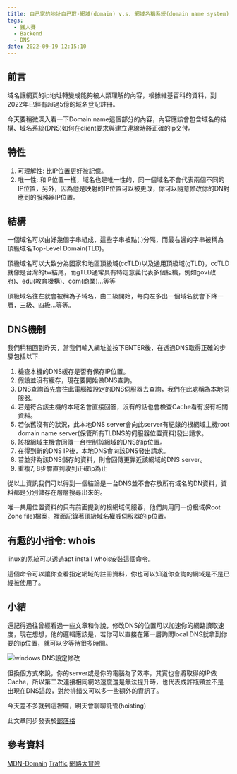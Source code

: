 ```yaml
---
title: 自己家的地址自己取-網域(domain) v.s. 網域名稱系統(domain name system)
tags:
  - 鐵人賽
  - Backend
  - DNS
date: 2022-09-19 12:15:10
---
```

## 前言
域名讓網頁的ip地址轉變成能夠被人類理解的內容，根據維基百科的資料，到2022年已經有超過5億的域名登記註冊。

今天要稍微深入看一下Domain name這個部分的內容，內容應該會包含域名的結構、域名系統(DNS)如何在client要求與建立連線時將正確的ip交付。

<!-- more -->

## 特性
1. 可理解性: 比IP位置更好被記億。
2. 唯一性: 和IP位置一樣，域名也是唯一性的，同一個域名不會代表兩個不同的IP位置，另外，因為他是映射的IP位置可以被更改，你可以隨意修改你的DN對應到的服務器IP位置。

## 結構
一個域名可以由好幾個字串組成，這些字串被點(.)分隔，而最右邊的字串被稱為頂級域名Top-Level Domain(TLD)。

頂級域名可以大致分為國家和地區頂級域(ccTLD)以及通用頂級域(gTLD)，ccTLD就像是台灣的tw結尾，而gTLD通常具有特定意義代表多個組織，例如gov(政府)、edu(教育機構)、com(商業)...等等

頂級域名往左就會被稱為子域名，由二級開始，每向左多出一個域名就會下降一層，三級、四級...等等。


## DNS機制
我們稍稍回到昨天，當我們輸入網址並按下ENTER後，在透過DNS取得正確的步驟包括以下:

1. 檢查本機的DNS緩存是否有保存IP位置。
2. 假設並沒有緩存，現在要開始做DNS查詢。
3. DNS查詢首先會往此電腦被設定的DNS伺服器去查詢，我們在此處稱為本地伺服器。
4. 若是符合該主機的本域名會直接回答，沒有的話也會檢查Cache看有沒有相關資料。
5. 若依舊沒有的狀況，此本地DNS server會向此server有紀錄的根網域主機root domain name server(保管所有TLDNS的伺服器位置資料)發出請求。
6. 該根網域主機會回傳一台控制該網域的DNS的ip位置。
7. 在得到新的DNS IP後，本地DNS會向該DNS發出請求。
8. 若並非為該DNS儲存的資料，則會回傳更靠近該網域的DNS server。
9. 重複7, 8步驟直到收到正確ip為止

從以上資訊我們可以得到一個結論是一台DNS並不會存放所有域名的DN資料，資料都是分別儲存在層層搜尋出來的。

唯一共用位置資料的只有前面提到的根網域伺服器，他們共用同一份根域(Root Zone file)檔案，裡面記錄著頂級域名權威伺服器的ip位置。

## 有趣的小指令: whois
linux的系統可以透過apt install whois安裝這個命令。

這個命令可以讓你查看指定網域的註冊資料，你也可以知道你查詢的網域是不是已經被使用了。

## 小結
還記得過往曾經看過一些文章和你說，修改DNS的位置可以加速你的網路讀取速度，現在想想，他的邏輯應該是，若你可以直接在第一層詢問local DNS就拿到你要的ip位置，就可以少等待很多時間。

![windows DNS設定修改](https://i.imgur.com/L6EtBWC.png)

但換個方式來說，你的server或是你的電腦為了效率，其實也會將取得的IP做Cache，所以第二次連接相同網站速度還是無法提升時，也代表或許瓶頸並不是出現在DNS這段，對於排錯又可以多一些額外的資訊了。

今天差不多就到這裡囉，明天會聊聊託管(hoisting)

此文章同步發表於[部落格](https://tim80411.github.io/code-blog/)

## 參考資料
[MDN-Domain](https://developer.mozilla.org/zh-CN/docs/Learn/Common_questions/What_is_a_domain_name)
[Traffic](https://www.homenethowto.com/advanced-topics/traffic-example-the-full-picture/)
[網路大冒險](https://blog.twnic.tw/wp-content/uploads/2021/08/2021_jprs_ZH-TW_0830_final.pdf)
